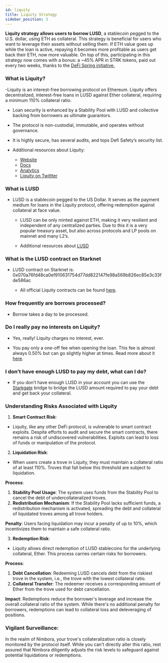 ```yaml
---
id: liquity
title: Liquity Strategy
sidebar_position: 3
---
```


**Liquity strategy allows users to borrow LUSD**, a stablecoin pegged to the U.S. dollar, using ETH as collateral. This strategy is beneficial for users who want to leverage their assets without selling them.  If ETH value goes up while the loan is active, repaying it becomes more profitable as users get back their ETH, now more valuable. On top of this, participating in this strategy now comes with a bonus: a ~45% APR in STRK tokens, paid out every two weeks, thanks to the [DeFi Spring initiative.](https://medium.com/@Nimbora/defi-spring-just-got-better-earn-strk-with-nimbora-x-liquity-d7e881f22c38)


### What is Liquity?

  -Liquity is an interest-free borrowing protocol on Ethereum. Liquity offers decentralized, interest-free loans in LUSD against Ether collateral, requiring a minimum 110% collateral ratio.

  - Loan security is enhanced by a Stability Pool with LUSD and collective backing from borrowers as ultimate guarantors.

  - The protocol is non-custodial, immutable, and operates without governance.

  - It is highly secure, has several audits, and tops Defi Safety’s security list.

  - Additional resources about Liquity: 
    - [Website](https://www.liquity.org/)
    - [Docs](https://docs.liquity.org/)
    - [Analytics](https://dune.com/liquity/liquity)
    - [Liquity on Twittter](https://twitter.com/LiquityProtocol)

### What is LUSD

- LUSD is a stablecoin pegged to the US Dollar. It serves as the payment medium for loans in the Liquity protocol, offering redemption against collateral at face value.

  - LUSD can be only minted against ETH, making it very resilient and independent of any centralized parties. Due to this it is a very popular treasury asset, but also across protocols and LP pools on mainnet and many L2’s.

  - Additional resources about [LUSD](https://docs.liquity.org/faq/general#what-are-lusd-and-lqty)

### What is the LUSD contract on Starknet

- LUSD contract on Starknet is: 0x070a76fd48ca0ef910631754d77dd822147fe98a569b826ec85e3c33fde586ac

  - All official Liquity contracts can be found [here](https://docs.liquity.org/documentation/resources#contract-addresses).

### How frequently are borrows processed?

- Borrow takes a day to be processed.
  
### Do I really pay no interests on Liquity?

  - Yes, really! Liquity charges no interest, ever.

  - You pay only a one-off fee when opening the loan. This fee is almost always 0.50% but can go slightly higher at times. Read more about it [here](https://docs.liquity.org/faq/borrowing).

### I don’t have enough LUSD to pay my debt, what can I do?

  - If you don’t have enough LUSD in your account you can use the [Starkgate](https://starkgate.starknet.io/) bridge to bridge the LUSD amount required to pay your debt and get back your collateral.



### Understanding Risks Associated with Liquity

1. **Smart Contract Risk**:
  - Liquity, like any other DeFi protocol, is vulnerable to smart contract exploits. Despite efforts to audit and secure the smart contracts, there remains a risk of undiscovered vulnerabilities. Exploits can lead to loss of funds or manipulation of the protocol.
  
2. **Liquidation Risk**:
  - When users create a trove in Liquity, they must maintain a collateral ratio of at least 110%. Troves that fall below this threshold are subject to liquidation.

**Process**:
  1. **Stability Pool Usage**: The system uses funds from the Stability Pool to cancel the debt of undercollateralized troves.
  2. **Redistribution Mechanism**: If the Stability Pool lacks sufficient funds, a redistribution mechanism is activated, spreading the debt and collateral of liquidated troves among all trove holders.
  
**Penalty**:
Users facing liquidation may incur a penalty of up to 10%, which incentivizes them to maintain a safe collateral ratio.


3. **Redemption Risk**:
  - Liquity allows direct redemption of LUSD stablecoins for the underlying collateral, Ether. This process carries certain risks for borrowers.

**Process**:
  1. **Debt Cancellation**: Redeeming LUSD cancels debt from the riskiest trove in the system, i.e., the trove with the lowest collateral ratio.
  2. **Collateral Transfer**: The redeemer receives a corresponding amount of Ether from the trove used for debt cancellation.

**Impact**:
Redemptions reduce the borrower's leverage and increase the overall collateral ratio of the system. While there's no additional penalty for borrowers, redemptions can lead to collateral loss and deleveraging of positions.


### Vigilant Surveillance:

In the realm of Nimbora, your trove's collateralization ratio is closely monitored by the protocol itself. While you can't directly alter this ratio, rest assured that Nimbora diligently adjusts the risk levels to safeguard against potential liquidations or redemptions.